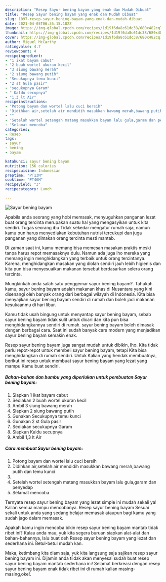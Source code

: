 ```yaml
---
description: "Resep Sayur bening bayam yang enak dan Mudah Dibuat"
title: "Resep Sayur bening bayam yang enak dan Mudah Dibuat"
slug: 1097-resep-sayur-bening-bayam-yang-enak-dan-mudah-dibuat
date: 2021-04-05T06:36:15.182Z
image: https://img-global.cpcdn.com/recipes/1d19f6da8c61dc38/680x482cq70/sayur-bening-bayam-foto-resep-utama.jpg
thumbnail: https://img-global.cpcdn.com/recipes/1d19f6da8c61dc38/680x482cq70/sayur-bening-bayam-foto-resep-utama.jpg
cover: https://img-global.cpcdn.com/recipes/1d19f6da8c61dc38/680x482cq70/sayur-bening-bayam-foto-resep-utama.jpg
author: Miguel McCarthy
ratingvalue: 4.7
reviewcount: 4
recipeingredient:
- "1 ikat bayam cabut"
- "2 buah wortel ukuran kecil"
- "3 siung bawang merah"
- "2 siung bawang putih"
- "Secukupnya temu kunci"
- "2 st Gula pasir"
- "secukupnya Garam"
- " Kaldu secupnya"
- "1,3 lt Air"
recipeinstructions:
- "Potong bayam dan wortel lalu cuci bersih"
- "Didihkan air,setelah air mendidih masukkan bawang merah,bawang putih dan temu kunci"
- ""
- "Setelah wortel setengah matang masukksn bayam lalu gula,garam dan penyedap"
- "Selamat mencoba"
categories:
- Resep
tags:
- sayur
- bening
- bayam

katakunci: sayur bening bayam 
nutrition: 156 calories
recipecuisine: Indonesian
preptime: "PT13M"
cooktime: "PT46M"
recipeyield: "3"
recipecategory: Lunch

---
```



![Sayur bening bayam](https://img-global.cpcdn.com/recipes/1d19f6da8c61dc38/680x482cq70/sayur-bening-bayam-foto-resep-utama.jpg)

Apabila anda seorang yang hobi memasak, menyuguhkan panganan lezat buat orang tercinta merupakan suatu hal yang mengasyikan untuk kita sendiri. Tugas seorang ibu Tidak sekedar mengatur rumah saja, namun kamu pun harus menyediakan kebutuhan nutrisi tercukupi dan juga panganan yang dimakan orang tercinta mesti mantab.

Di zaman  saat ini, kamu memang bisa memesan masakan praktis meski tanpa harus repot memasaknya dulu. Namun ada juga lho mereka yang memang ingin menghidangkan yang terbaik untuk orang tercintanya. Karena, menghidangkan masakan yang diolah sendiri jauh lebih higienis dan kita pun bisa menyesuaikan makanan tersebut berdasarkan selera orang tercinta. 



Mungkinkah anda salah satu penggemar sayur bening bayam?. Tahukah kamu, sayur bening bayam adalah makanan khas di Nusantara yang kini disenangi oleh banyak orang dari berbagai wilayah di Indonesia. Kita bisa menyajikan sayur bening bayam sendiri di rumah dan boleh jadi makanan kesukaanmu di hari libur.

Kamu tidak usah bingung untuk menyantap sayur bening bayam, sebab sayur bening bayam tidak sulit untuk dicari dan kita pun bisa menghidangkannya sendiri di rumah. sayur bening bayam boleh dimasak dengan berbagai cara. Saat ini sudah banyak cara modern yang menjadikan sayur bening bayam semakin enak.

Resep sayur bening bayam juga sangat mudah untuk dibikin, lho. Kita tidak perlu repot-repot untuk membeli sayur bening bayam, tetapi Kita bisa menghidangkan di rumah sendiri. Untuk Kalian yang hendak membuatnya, berikut ini resep untuk membuat sayur bening bayam yang lezat yang mampu Kamu buat sendiri.

<!--inarticleads1-->

##### Bahan-bahan dan bumbu yang diperlukan untuk pembuatan Sayur bening bayam:

1. Siapkan 1 ikat bayam cabut
1. Sediakan 2 buah wortel ukuran kecil
1. Ambil 3 siung bawang merah
1. Siapkan 2 siung bawang putih
1. Gunakan Secukupnya temu kunci
1. Gunakan 2 st Gula pasir
1. Sediakan secukupnya Garam
1. Siapkan  Kaldu secupnya
1. Ambil 1,3 lt Air




<!--inarticleads2-->

##### Cara membuat Sayur bening bayam:

1. Potong bayam dan wortel lalu cuci bersih
1. Didihkan air,setelah air mendidih masukkan bawang merah,bawang putih dan temu kunci
1. 
1. Setelah wortel setengah matang masukksn bayam lalu gula,garam dan penyedap
1. Selamat mencoba




Ternyata resep sayur bening bayam yang lezat simple ini mudah sekali ya! Kalian semua mampu mencobanya. Resep sayur bening bayam Sesuai sekali untuk anda yang sedang belajar memasak ataupun bagi kamu yang sudah jago dalam memasak.

Apakah kamu ingin mencoba bikin resep sayur bening bayam mantab tidak ribet ini? Kalau anda mau, yuk kita segera buruan siapkan alat-alat dan bahan-bahannya, lalu buat deh Resep sayur bening bayam yang lezat dan sederhana ini. Betul-betul mudah kan. 

Maka, ketimbang kita diam saja, yuk kita langsung saja sajikan resep sayur bening bayam ini. Dijamin anda tiidak akan menyesal sudah buat resep sayur bening bayam mantab sederhana ini! Selamat berkreasi dengan resep sayur bening bayam enak tidak ribet ini di rumah kalian masing-masing,oke!.

